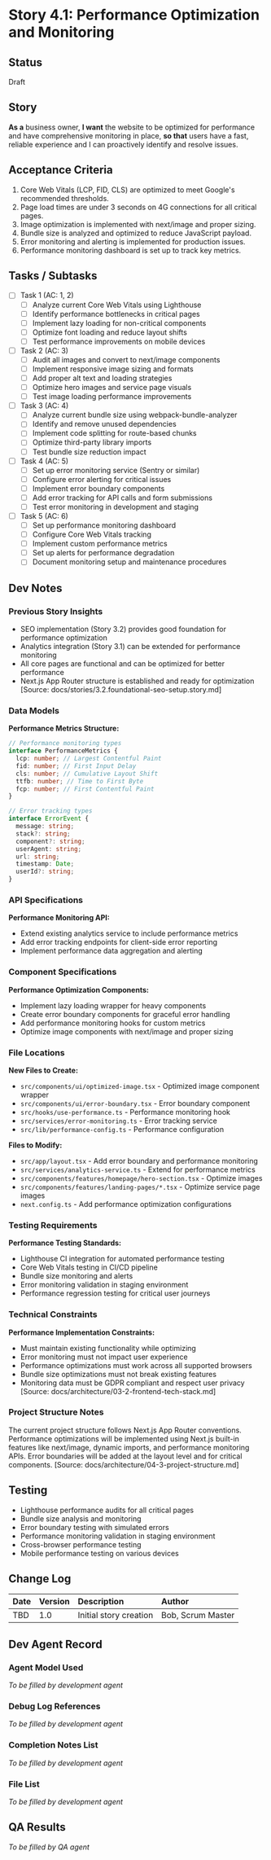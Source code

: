 # Story 4.1: Performance Optimization and Monitoring

## Status
Draft

## Story
**As a** business owner,
**I want** the website to be optimized for performance and have comprehensive monitoring in place,
**so that** users have a fast, reliable experience and I can proactively identify and resolve issues.

## Acceptance Criteria
1. Core Web Vitals (LCP, FID, CLS) are optimized to meet Google's recommended thresholds.
2. Page load times are under 3 seconds on 4G connections for all critical pages.
3. Image optimization is implemented with next/image and proper sizing.
4. Bundle size is analyzed and optimized to reduce JavaScript payload.
5. Error monitoring and alerting is implemented for production issues.
6. Performance monitoring dashboard is set up to track key metrics.

## Tasks / Subtasks
- [ ] Task 1 (AC: 1, 2)
  - [ ] Analyze current Core Web Vitals using Lighthouse
  - [ ] Identify performance bottlenecks in critical pages
  - [ ] Implement lazy loading for non-critical components
  - [ ] Optimize font loading and reduce layout shifts
  - [ ] Test performance improvements on mobile devices
- [ ] Task 2 (AC: 3)
  - [ ] Audit all images and convert to next/image components
  - [ ] Implement responsive image sizing and formats
  - [ ] Add proper alt text and loading strategies
  - [ ] Optimize hero images and service page visuals
  - [ ] Test image loading performance improvements
- [ ] Task 3 (AC: 4)
  - [ ] Analyze current bundle size using webpack-bundle-analyzer
  - [ ] Identify and remove unused dependencies
  - [ ] Implement code splitting for route-based chunks
  - [ ] Optimize third-party library imports
  - [ ] Test bundle size reduction impact
- [ ] Task 4 (AC: 5)
  - [ ] Set up error monitoring service (Sentry or similar)
  - [ ] Configure error alerting for critical issues
  - [ ] Implement error boundary components
  - [ ] Add error tracking for API calls and form submissions
  - [ ] Test error monitoring in development and staging
- [ ] Task 5 (AC: 6)
  - [ ] Set up performance monitoring dashboard
  - [ ] Configure Core Web Vitals tracking
  - [ ] Implement custom performance metrics
  - [ ] Set up alerts for performance degradation
  - [ ] Document monitoring setup and maintenance procedures

## Dev Notes

### Previous Story Insights
- SEO implementation (Story 3.2) provides good foundation for performance optimization
- Analytics integration (Story 3.1) can be extended for performance monitoring
- All core pages are functional and can be optimized for better performance
- Next.js App Router structure is established and ready for optimization
[Source: docs/stories/3.2.foundational-seo-setup.story.md]

### Data Models
**Performance Metrics Structure:**
```typescript
// Performance monitoring types
interface PerformanceMetrics {
  lcp: number; // Largest Contentful Paint
  fid: number; // First Input Delay
  cls: number; // Cumulative Layout Shift
  ttfb: number; // Time to First Byte
  fcp: number; // First Contentful Paint
}

// Error tracking types
interface ErrorEvent {
  message: string;
  stack?: string;
  component?: string;
  userAgent: string;
  url: string;
  timestamp: Date;
  userId?: string;
}
```

### API Specifications
**Performance Monitoring API:**
- Extend existing analytics service to include performance metrics
- Add error tracking endpoints for client-side error reporting
- Implement performance data aggregation and alerting

### Component Specifications
**Performance Optimization Components:**
- Implement lazy loading wrapper for heavy components
- Create error boundary components for graceful error handling
- Add performance monitoring hooks for custom metrics
- Optimize image components with next/image and proper sizing

### File Locations
**New Files to Create:**
- `src/components/ui/optimized-image.tsx` - Optimized image component wrapper
- `src/components/ui/error-boundary.tsx` - Error boundary component
- `src/hooks/use-performance.ts` - Performance monitoring hook
- `src/services/error-monitoring.ts` - Error tracking service
- `src/lib/performance-config.ts` - Performance configuration

**Files to Modify:**
- `src/app/layout.tsx` - Add error boundary and performance monitoring
- `src/services/analytics-service.ts` - Extend for performance metrics
- `src/components/features/homepage/hero-section.tsx` - Optimize images
- `src/components/features/landing-pages/*.tsx` - Optimize service page images
- `next.config.ts` - Add performance optimization configurations

### Testing Requirements
**Performance Testing Standards:**
- Lighthouse CI integration for automated performance testing
- Core Web Vitals testing in CI/CD pipeline
- Bundle size monitoring and alerts
- Error monitoring validation in staging environment
- Performance regression testing for critical user journeys

### Technical Constraints
**Performance Implementation Constraints:**
- Must maintain existing functionality while optimizing
- Error monitoring must not impact user experience
- Performance optimizations must work across all supported browsers
- Bundle size optimizations must not break existing features
- Monitoring data must be GDPR compliant and respect user privacy
[Source: docs/architecture/03-2-frontend-tech-stack.md]

### Project Structure Notes
The current project structure follows Next.js App Router conventions. Performance optimizations will be implemented using Next.js built-in features like next/image, dynamic imports, and performance monitoring APIs. Error boundaries will be added at the layout level and for critical components.
[Source: docs/architecture/04-3-project-structure.md]

## Testing
- Lighthouse performance audits for all critical pages
- Bundle size analysis and monitoring
- Error boundary testing with simulated errors
- Performance monitoring validation in staging environment
- Cross-browser performance testing
- Mobile performance testing on various devices

## Change Log
| Date | Version | Description | Author |
| :---- | :---- | :---- | :---- |
| TBD | 1.0 | Initial story creation | Bob, Scrum Master |

## Dev Agent Record

### Agent Model Used
*To be filled by development agent*

### Debug Log References
*To be filled by development agent*

### Completion Notes List
*To be filled by development agent*

### File List
*To be filled by development agent*

## QA Results
*To be filled by QA agent* 